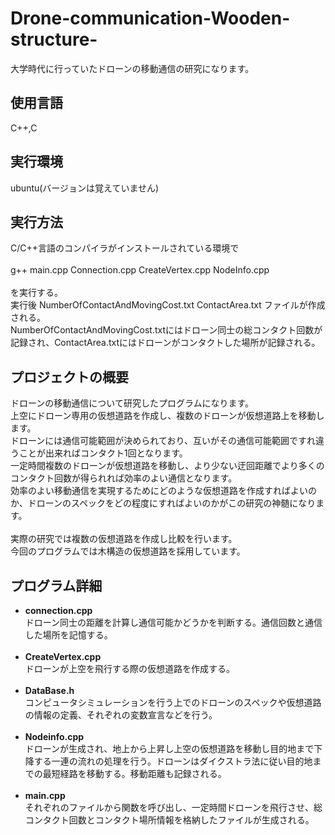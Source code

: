 # Drone-communication-Wooden-structure-
大学時代に行っていたドローンの移動通信の研究になります。

## 使用言語
C++,C

## 実行環境
ubuntu(バージョンは覚えていません)

## 実行方法
C/C++言語のコンパイラがインストールされている環境で<br><br>
g++ main.cpp Connection.cpp CreateVertex.cpp NodeInfo.cpp<br><br>
を実行する。<br>
実行後 NumberOfContactAndMovingCost.txt ContactArea.txt ファイルが作成される。<br>
NumberOfContactAndMovingCost.txtにはドローン同士の総コンタクト回数が記録され、ContactArea.txtにはドローンがコンタクトした場所が記録される。

## プロジェクトの概要
ドローンの移動通信について研究したプログラムになります。<br>
上空にドローン専用の仮想道路を作成し、複数のドローンが仮想道路上を移動します。<br>
ドローンには通信可能範囲が決められており、互いがその通信可能範囲ですれ違うことが出来ればコンタクト1回となります。<br>
一定時間複数のドローンが仮想道路を移動し、より少ない迂回距離でより多くのコンタクト回数が得られれば効率のよい通信となります。<br>
効率のよい移動通信を実現するためにどのような仮想道路を作成すればよいのか、ドローンのスペックをどの程度にすればよいのかがこの研究の神髄になります。<br><br>
実際の研究では複数の仮想道路を作成し比較を行います。<br>
今回のプログラムでは木構造の仮想道路を採用しています。

## プログラム詳細
- **connection.cpp**<br>
ドローン同士の距離を計算し通信可能かどうかを判断する。通信回数と通信した場所を記憶する。<br><br>
- **CreateVertex.cpp**<br>
ドローンが上空を飛行する際の仮想道路を作成する。<br><br>
- **DataBase.h**<br>
コンピュータシミュレーションを行う上でのドローンのスペックや仮想道路の情報の定義、それぞれの変数宣言などを行う。<br><br>
- **Nodeinfo.cpp**<br>
ドローンが生成され、地上から上昇し上空の仮想道路を移動し目的地まで下降する一連の流れの処理を行う。ドローンはダイクストラ法に従い目的地までの最短経路を移動する。移動距離も記録される。<br><br>
- **main.cpp**<br>
それぞれのファイルから関数を呼び出し、一定時間ドローンを飛行させ、総コンタクト回数とコンタクト場所情報を格納したファイルが生成される。
